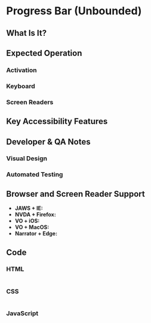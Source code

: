 # Progress Bar (Unbounded)
## What Is It?



## Expected Operation
### Activation


### Keyboard


### Screen Readers


## Key Accessibility Features


## Developer & QA Notes
### Visual Design


### Automated Testing


## Browser and Screen Reader Support
- **JAWS + IE:** 
- **NVDA + Firefox:** 
- **VO + iOS:** 
- **VO + MacOS:** 
- **Narrator + Edge:** 

## Code
### HTML
```html


```

### CSS
```css


```

### JavaScript
```JavaScript



```